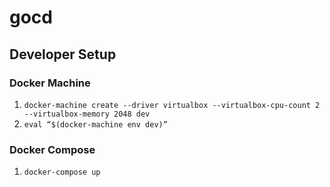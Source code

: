 # gocd

## Developer Setup

### Docker Machine

1. `docker-machine create --driver virtualbox --virtualbox-cpu-count 2 --virtualbox-memory 2048 dev`
2. `eval “$(docker-machine env dev)”`

### Docker Compose

1. `docker-compose up`
